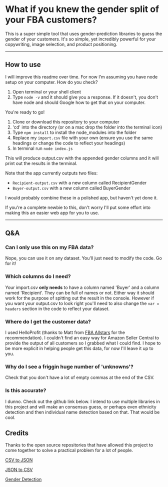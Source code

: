 # What if you knew the gender split of your FBA customers?
This is a super simple tool that uses gender-prediction libraries to guess the gender of your customers. It's so simple, yet incredibly powerful for your copywriting, image selection, and product positioning.

---

## How to use
I will improve this readme over time. For now I'm assuming you have node setup on your computer. How do you check?

1. Open terminal or your shell client
2. Type `node -v` and it should give you a response. If it doesn't, you don't have node and should Google how to get that on your computer.

You're ready to go!

1. Clone or download this repository to your computer
2. 'cd' into the directory (or on a mac drop the folder into the terminal icon)
3. Type `npm install` to install the node_modules into the folder
4. Replace my `import.csv` file with your own (ensure you use the same headings or change the code to reflect your headings)
5. In terminal run `node index.js`

This will produce output.csv with the appended gender columns and it will print out the results in the terminal.

Note that the app currently outputs two files:

- `Recipient-output.csv` with a new column called RecipientGender
- `Buyer-output.csv` with a new column called BuyerGender

I would probably combine these in a polished app, but haven't yet done it.

If you're a complete newbie to this, don't worry I'll put some effort into making this an easier web app for you to use.

---

## Q&A

### Can I only use this on my FBA data?
Nope, you can use it on any dataset. You'll just need to modify the code. Go for it!

### Which columns do I need?
Your import.csv **only needs** to have a column named 'Buyer' and a column named 'Recipient'. They can be full of names or not. Either way it should work for the purpose of spitting out the result in the console. However if you want your output.csv to look right you'll need to also change the `var = headers` section in the code to reflect your dataset.

### Where do I get the customer data?
I used HelloProfit (thanks to Matt from [FBA Allstars](http://www.fbaallstars.com) for the recommendation). I couldn't find an easy way for Amazon Seller Central to provide the output of all customers so I grabbed what I could find. I hope to be more explicit in helping people get this data, for now I'll leave it up to you.

### Why do I see a friggin huge number of 'unknowns'?
Check that you don't have a lot of empty commas at the end of the CSV.

### Is this accurate?
I dunno. Check out the github link below. I intend to use multiple libraries in this project and will make an consensus guess, or perhaps even ethnicity detection and then individual name detection based on that. That would be cool.


## Credits
Thanks to the open source repositories that have allowed this project to come together to solve a practical problem for a lot of people.

[CSV to JSON](https://github.com/Keyang/node-csvtojson)

[JSON to CSV](https://github.com/zemirco/json2csv)

[Gender Detection](https://github.com/davidemiceli/gender-detection)
